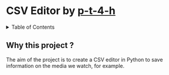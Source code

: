# CSV Editor by [p-t-4-h](https://github.com/p-t-4-h)

<details>
<summary>Table of Contents</summary>
  
- [Why this project ?]()
  - [[Image] - Default view](#default-view)
  - [[Image] - Root User and open ports](#root-user-and-open-ports)
  - [[Image] - VPN](#vpn)
- [Installation](#how-to-install-lambda-theme-)
- [Remove](#how-to-remove-lambda-theme-)
- [Plugin](#lambda-plugin)

</details>

## Why this project ?

The aim of the project is to create a CSV editor in Python to save information on the media we watch, for example.
